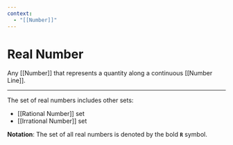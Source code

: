 ```yaml
---
context:
  - "[[Number]]"
---
```


# Real Number

Any [[Number]] that represents a quantity along a continuous [[Number Line]].

---

The set of real numbers includes other sets:

- [[Rational Number]] set
- [[Irrational Number]] set

**Notation**: The set of all real numbers is denoted by the bold **`R`** symbol.
